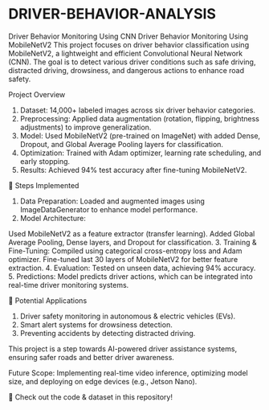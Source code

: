 # DRIVER-BEHAVIOR-ANALYSIS
Driver Behavior Monitoring Using CNN
Driver Behavior Monitoring Using MobileNetV2
This project focuses on driver behavior classification using MobileNetV2, a lightweight and efficient Convolutional Neural Network (CNN). The goal is to detect various driver conditions such as safe driving, distracted driving, drowsiness, and dangerous actions to enhance road safety.

   Project Overview
1. Dataset: 14,000+ labeled images across six driver behavior categories.
2. Preprocessing: Applied data augmentation (rotation, flipping, brightness adjustments) to improve generalization.
3. Model: Used MobileNetV2 (pre-trained on ImageNet) with added Dense, Dropout, and Global Average Pooling layers for classification.
4. Optimization: Trained with Adam optimizer, learning rate scheduling, and early stopping.
5. Results: Achieved 94% test accuracy after fine-tuning MobileNetV2.

📌 Steps Implemented

1. Data Preparation: Loaded and augmented images using ImageDataGenerator to enhance model performance.
2. Model Architecture:

Used MobileNetV2 as a feature extractor (transfer learning).
Added Global Average Pooling, Dense layers, and Dropout for classification.
3. Training & Fine-Tuning:
Compiled using categorical cross-entropy loss and Adam optimizer.
Fine-tuned last 30 layers of MobileNetV2 for better feature extraction.
4. Evaluation: Tested on unseen data, achieving 94% accuracy.
5. Predictions: Model predicts driver actions, which can be integrated into real-time driver monitoring systems.

🚀 Potential Applications

1. Driver safety monitoring in autonomous & electric vehicles (EVs).
2. Smart alert systems for drowsiness detection.
3. Preventing accidents by detecting distracted driving.

This project is a step towards AI-powered driver assistance systems, ensuring safer roads and better driver awareness.

 Future Scope: Implementing real-time video inference, optimizing model size, and deploying on edge devices (e.g., Jetson Nano).

🔗 Check out the code & dataset in this repository! 
